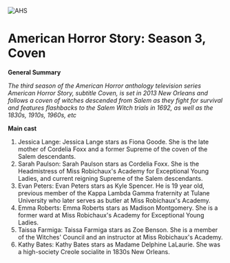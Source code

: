 ![AHS](https://github.com/user-attachments/assets/f263aa45-d945-4ac0-86d6-a29e0ba0c70f)
# American Horror Story: Season 3, Coven

 **General Summary**
  
  *The third season of the American Horror anthology television series American Horror Story, subtitle Coven, is set in 2013 New Orleans and follows a coven of witches descended from Salem as they fight for survival and features flashbacks to the Salem Witch trials in 1692, as well as the 1830s, 1910s, 1960s, etc*

**Main cast** 
1. Jessica Lange: Jessica Lange stars as Fiona Goode. She is the late mother of Cordelia Foxx and a former Supreme of the coven of the Salem descendants. 
2. Sarah Paulson: Sarah Paulson stars as Cordelia Foxx. She is the Headmistress of Miss Robichaux's Academy for Exceptional Young Ladies, and current reigning Supreme of the Salem descendants. 
3. Evan Peters: Evan Peters stars as Kyle Spencer. He is 19 year old, previous member of the Kappa Lambda Gamma fraternity at Tulane University who later serves as butler at Miss Robichaux's Academy. 
4. Emma Roberts: Emma Roberts stars as Madison Montgomery. She is a former ward at Miss Robichaux's Academy for Exceptional Young Ladies. 
5. Taissa Farmiga: Taissa Farmiga stars as Zoe Benson. She is a member of the Witches' Council and an instructor at Miss Robichaux's Academy. 
6. Kathy Bates: Kathy Bates stars as Madame Delphine LaLaurie. She was a high-society Creole socialite in 1830s New Orleans. 
